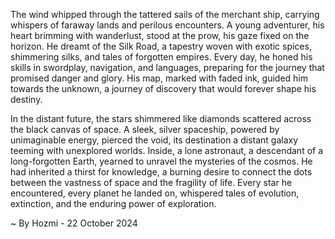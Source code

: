 
The wind whipped through the tattered sails of the merchant ship, carrying whispers of faraway lands and perilous encounters.  A young adventurer, his heart brimming with wanderlust, stood at the prow, his gaze fixed on the horizon. He dreamt of the Silk Road, a tapestry woven with exotic spices, shimmering silks, and tales of forgotten empires.  Every day, he honed his skills in swordplay, navigation, and languages, preparing for the journey that promised danger and glory. His map, marked with faded ink, guided him towards the unknown, a journey of discovery that would forever shape his destiny. 

In the distant future, the stars shimmered like diamonds scattered across the black canvas of space. A sleek, silver spaceship, powered by unimaginable energy, pierced the void, its destination a distant galaxy teeming with unexplored worlds. Inside, a lone astronaut, a descendant of a long-forgotten Earth, yearned to unravel the mysteries of the cosmos. He had inherited a thirst for knowledge, a burning desire to connect the dots between the vastness of space and the fragility of life. Every star he encountered, every planet he landed on, whispered tales of evolution, extinction, and the enduring power of exploration. 

~ By Hozmi - 22 October 2024
